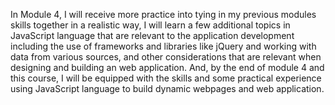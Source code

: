 In Module 4, I will receive more practice into tying in my previous modules skills together in a realistic way, I will learn a few additional topics in JavaScript language that are relevant to the application development including the use of frameworks and libraries like jQuery and working with data from various sources, and other considerations that are relevant when designing and building an web application.  And, by the end of module 4 and this course, I will be equipped with the skills and some practical experience using JavaScript language to build dynamic webpages and web application.